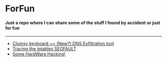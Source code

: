 # ForFun

#### Just a repo where I can share some of the stuff I found by accident or just for fun

---

- [Clumsy keyboard == (New?) DNS Exfiltration tool](https://github.com/MarioBartolome/ForFun/blob/master/DNSExfil_iptables.md)
- [Tracing the iptables SEGFAULT](https://github.com/MarioBartolome/ForFun/blob/master/iptables%20SEGFAULT%20Hunt.md)
- [Some HardWare Hacking!](https://github.com/MarioBartolome/ForFun/tree/master/HW-Hacking)
